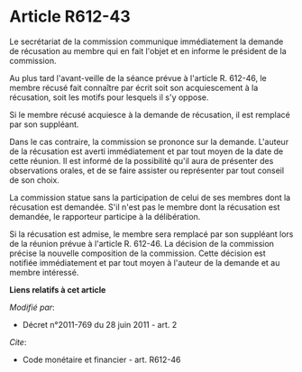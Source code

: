 # Article R612-43

Le secrétariat de la commission communique immédiatement la demande de récusation au membre qui en fait l'objet et en informe
le président de la commission. 

Au plus tard l'avant-veille de la séance prévue à l'article R. 612-46, le membre récusé fait connaître par écrit soit son
acquiescement à la récusation, soit les motifs pour lesquels il s'y oppose. 

Si le membre récusé acquiesce à la demande de récusation, il est remplacé par son suppléant. 

Dans le cas contraire, la commission se prononce sur la demande. L'auteur de la récusation est averti immédiatement et par
tout moyen de la date de cette réunion. Il est informé de la possibilité qu'il aura de présenter des observations orales, et
de se faire assister ou représenter par tout conseil de son choix. 

La commission statue sans la participation de celui de ses membres dont la récusation est demandée. S'il n'est pas le membre
dont la récusation est demandée, le rapporteur participe à la délibération.

Si la récusation est admise, le membre sera remplacé par son suppléant lors de la réunion prévue à l'article R. 612-46. La
décision de la commission précise la nouvelle composition de la commission. Cette décision est notifiée immédiatement et par
tout moyen à l'auteur de la demande et au membre intéressé.

**Liens relatifs à cet article**

_Modifié par_:

  - Décret n°2011-769 du 28 juin 2011 - art. 2

_Cite_:

  - Code monétaire et financier - art. R612-46
